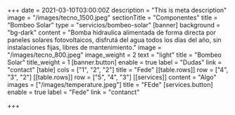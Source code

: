+++
date = 2021-03-10T03:00:00Z
description = "This is meta description"
image = "/images/tecno_1500.jpeg"
sectionTitle = "Componentes"
title = "Bombeo Solar"
type = "servicios/bombeo-solar"
[banner]
background = "bg-dark"
content = "Bomba hidraulica alimentada de forma directa por paneles solares fotovoltaicos, disfrutá del agua todos los días del año, sin instalaciones  fijas, libres de mantenimiento."
image = "/images/tecno_800.jpeg"
image_weight = 2
text = "light"
title = "Bombeo Solar"
title_weight = 1
[banner.button]
enable = true
label = "Dudas"
link = "contact"
[table]
cols = ["1", "2", "2"]
title = "Fede"
[[table.rows]]
row = ["4", "3", "2"]
[[table.rows]]
row = ["5", "4", "3"]
[[services]]
content = "Algo"
images = ["/images/temperature.jpeg"]
title = "FEde"
[services.button]
enable = true
label = "Fede"
link = "contanct"

+++
